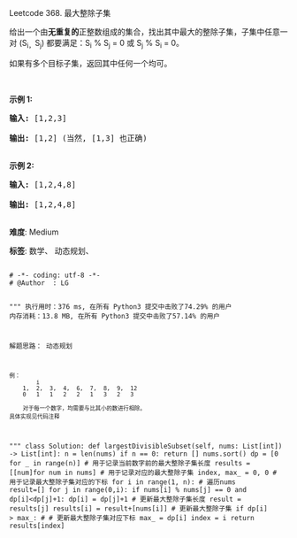 Leetcode 368. 最大整除子集
<p>给出一个由<strong>无重复的</strong>正整数组成的集合，找出其中最大的整除子集，子集中任意一对 (S<sub>i，</sub>S<sub>j</sub>) 都要满足：S<sub>i</sub> % S<sub>j</sub> = 0 或 S<sub>j</sub> % S<sub>i</sub> = 0。</p>


<p>如果有多个目标子集，返回其中任何一个均可。</p>



<p>&nbsp;</p>



<p><strong>示例 1:</strong></p>



<pre><strong>输入:</strong> [1,2,3]

<strong>输出:</strong> [1,2] (当然, [1,3] 也正确)

</pre>



<p><strong>示例 2:</strong></p>



<pre><strong>输入:</strong> [1,2,4,8]

<strong>输出:</strong> [1,2,4,8]

</pre>





 **难度**: Medium



 **标签**: 数学、 动态规划、 





<div class="hcb_wrap">
<pre class="prism undefined-numbers lang-python" data-lang="Python"><code>
# -*- coding: utf-8 -*-
# @Author  : LG

"""
执行用时：376 ms, 在所有 Python3 提交中击败了74.29% 的用户
内存消耗：13.8 MB, 在所有 Python3 提交中击败了57.14% 的用户

解题思路：
    动态规划

    例：
            i
        1,  2,  3,  4,  6,  7,  8,  9,  12
        0   1   1   2   2   1   3   2   3

        对于每一个数字，均需要与比其小的数进行相除。
    具体实现见代码注释
"""
class Solution:
    def largestDivisibleSubset(self, nums: List[int]) -> List[int]:
        n = len(nums)
        if n == 0:
            return []
        nums.sort()
        dp = [0 for _ in range(n)]  # 用于记录当前数字前的最大整除子集长度
        results = [[num]for num in nums]    # 用于记录对应的最大整除子集
        index, max_ = 0, 0  # 用于记录最大整除子集对应的下标
        for i in range(1, n):   # 遍历nums
            result=[]
            for j in range(0,i):
                if nums[i] % nums[j] == 0 and dp[i]<dp[j]+1:
                    dp[i] = dp[j]+1         # 更新最大整除子集长度
                    result = results[j]
            results[i] = result+[nums[i]]   # 更新最大整除子集
            if dp[i] > max_:                # # 更新最大整除子集对应下标
                max_ = dp[i]
                index = i
        return results[index]</code></pre></div>
